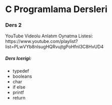 <h1>C Programlama Dersleri</h1>

<h3>Ders 2</h3>

<p>YouTube Videolu Anlatım Oynatma Listesi:  https://www.youtube.com/playlist?list=PLwVYb8nlsugHQRvujtgPoHfnI3C8HvUD4 </p>

<h5> Ders Icerigi: </h5>

<ul>
<li>typedef</li>
<li>booleans</li>
<li>char</li>
<li>if else</li>
<li>printf</li>
<li>return</li>
</ul>

